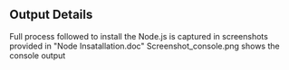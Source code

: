 ## Output Details
Full process followed to install the Node.js is captured in screenshots provided in "Node Insatallation.doc" 
Screenshot_console.png shows the console output
